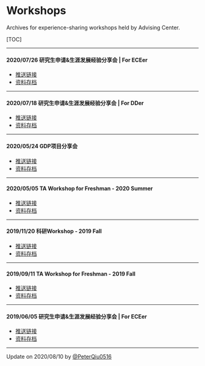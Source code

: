 # Workshops
Archives for experience-sharing workshops held by Advising Center.



[TOC]

---

#### 2020/07/26 研究生申请&生涯发展经验分享会 | For ECEer

+ [推送链接](https://mp.weixin.qq.com/s/pxRmTH870viu-YB8OivbJw)
+ [资料存档](https://jbox.sjtu.edu.cn/l/vuB3ps)

---

#### 2020/07/18 研究生申请&生涯发展经验分享会 | For DDer

+ [推送链接](https://mp.weixin.qq.com/s/3TVXFfPjhgVkp-IEBntrVA)
+ [资料存档](https://jbox.sjtu.edu.cn/l/uoaCFM)

---

#### 2020/05/24 GDP项目分享会

+ [推送链接](https://mp.weixin.qq.com/s/6INeOqYT0_3U3UZSGW1f0w)
+ [资料存档](https://jbox.sjtu.edu.cn/l/DuUpGg)

---

#### 2020/05/05 TA Workshop for Freshman - 2020 Summer

+ [推送链接](https://mp.weixin.qq.com/s/q9_sOuJRBJfUQbCEzJbAiA)
+ [资料存档](https://jbox.sjtu.edu.cn/l/WuCIby)

---

#### 2019/11/20 科研Workshop - 2019 Fall

+ [推送链接](https://mp.weixin.qq.com/s/donj-O7Zki2gBLYKaihtAg)
+ [资料存档](https://jbox.sjtu.edu.cn/l/J5z6it)

---

#### 2019/09/11 TA Workshop for Freshman - 2019 Fall

+ [推送链接](https://mp.weixin.qq.com/s/3O-OIxs_5oJLySgBmBw9tA)
+ [资料存档](https://jbox.sjtu.edu.cn/l/WuCIby)

---

#### 2019/06/05 研究生申请&生涯发展经验分享会 | For ECEer

+ [推送链接](https://mp.weixin.qq.com/s/slvn8bgOTDaTEu_UnfSWpQ)
+ [资料存档](https://jbox.sjtu.edu.cn/l/Z0iv98)

---



Update on 2020/08/10 by [@PeterQiu0516](https://github.com/PeterQiu0516)